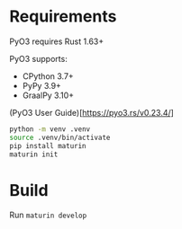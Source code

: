 # Requirements
PyO3 requires Rust 1.63+

PyO3 supports:
- CPython 3.7+
- PyPy 3.9+
- GraalPy 3.10+

(PyO3 User Guide)[https://pyo3.rs/v0.23.4/]

``` sh
python -m venv .venv
source .venv/bin/activate
pip install maturin
maturin init
```

# Build
Run `maturin develop`